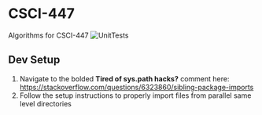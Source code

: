 # CSCI-447
Algorithms for CSCI-447
![UnitTests](https://github.com/Alatec/CSCI-447/workflows/UnitTestRunner/badge.svg)

## Dev Setup
1) Navigate to the bolded **Tired of sys.path hacks?** comment here: https://stackoverflow.com/questions/6323860/sibling-package-imports
2) Follow the setup instructions to properly import files from parallel same level directories


